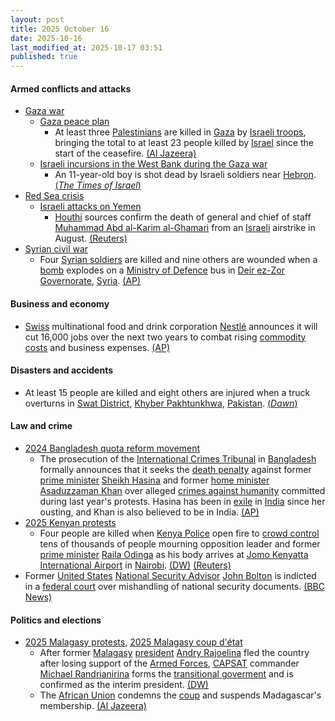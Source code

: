 ```yaml
---
layout: post
title: 2025 October 16
date: 2025-10-16
last_modified_at: 2025-10-17 03:51
published: true
---
```



#### Armed conflicts and attacks

* [Gaza war](https://en.wikipedia.org/wiki/Gaza_war "Gaza war")
  * [Gaza peace plan](https://en.wikipedia.org/wiki/Gaza_peace_plan "Gaza peace plan")
    * At least three [Palestinians](https://en.wikipedia.org/wiki/Palestinians "Palestinians") are killed in [Gaza](https://en.wikipedia.org/wiki/Gaza_Strip "Gaza Strip") by [Israeli troops](https://en.wikipedia.org/wiki/IDF "IDF"), bringing the total to at least 23 people killed by [Israel](https://en.wikipedia.org/wiki/Israel "Israel") since the start of the ceasefire. [(Al Jazeera)](https://www.aljazeera.com/news/liveblog/2025/10/16/live-gaza-ceasefire-fears-as-israel-demands-return-of-all-captives-bodies)
  * [Israeli incursions in the West Bank during the Gaza war](https://en.wikipedia.org/wiki/Israeli_incursions_in_the_West_Bank_during_the_Gaza_war "Israeli incursions in the West Bank during the Gaza war")
    * An 11-year-old boy is shot dead by Israeli soldiers near [Hebron](https://en.wikipedia.org/wiki/Hebron "Hebron"). [(*The Times of Israel*)](https://www.timesofisrael.com/liveblog_entry/palestinian-reports-11-year-old-boy-shot-dead-by-idf-troops-near-hebron/)
* [Red Sea crisis](https://en.wikipedia.org/wiki/Red_Sea_crisis "Red Sea crisis")
  * [Israeli attacks on Yemen](https://en.wikipedia.org/wiki/Israeli_attacks_on_Yemen_%28May_2025%E2%80%93present%29 "Israeli attacks on Yemen (May 2025–present)")
    * [Houthi](https://en.wikipedia.org/wiki/Houthis "Houthis") sources confirm the death of general and chief of staff [Muhammad Abd al-Karim al-Ghamari](https://en.wikipedia.org/wiki/Muhammad_Abd_al-Karim_al-Ghamari "Muhammad Abd al-Karim al-Ghamari") from an [Israeli](https://en.wikipedia.org/wiki/Israeli_Air_Force "Israeli Air Force") airstrike in August. [(Reuters)](https://www.reuters.com/world/middle-east/yemens-houthis-say-chief-staff-muhammad-al-ghamari-was-killed-2025-10-16/)
* [Syrian civil war](https://en.wikipedia.org/wiki/Syrian_civil_war "Syrian civil war")
  * Four [Syrian soldiers](https://en.wikipedia.org/wiki/Syrian_Armed_Forces "Syrian Armed Forces") are killed and nine others are wounded when a [bomb](https://en.wikipedia.org/wiki/Car_bomb "Car bomb") explodes on a [Ministry of Defence](https://en.wikipedia.org/wiki/Ministry_of_Defence_%28Syria%29 "Ministry of Defence (Syria)") bus in [Deir ez-Zor Governorate](https://en.wikipedia.org/wiki/Deir_ez-Zor_Governorate "Deir ez-Zor Governorate"), [Syria](https://en.wikipedia.org/wiki/Syria "Syria"). [(AP)](https://apnews.com/article/syria-soldiers-killed-deir-elzour-bomb-bus-islamic-state-6cd6c79fd8bd6a47523f15f0d095d45d)

#### Business and economy

* [Swiss](https://en.wikipedia.org/wiki/Switzerland "Switzerland") multinational food and drink corporation [Nestlé](https://en.wikipedia.org/wiki/Nestl%C3%A9 "Nestlé") announces it will cut 16,000 jobs over the next two years to combat rising [commodity costs](https://en.wikipedia.org/wiki/Commodity_market "Commodity market") and business expenses. [(AP)](https://apnews.com/article/nestle-freixe-navratil-switzerland-purina-9de74ef338cdc95018cae859d5c8a332)

#### Disasters and accidents

* At least 15 people are killed and eight others are injured when a truck overturns in [Swat District](https://en.wikipedia.org/wiki/Swat_District "Swat District"), [Khyber Pakhtunkhwa](https://en.wikipedia.org/wiki/Khyber_Pakhtunkhwa "Khyber Pakhtunkhwa"), [Pakistan](https://en.wikipedia.org/wiki/Pakistan "Pakistan"). [(*Dawn*)](https://www.dawn.com/news/1949291/15-of-a-family-dead-8-injured-as-truck-overturns-in-swat-rescue-service)

#### Law and crime

* [2024 Bangladesh quota reform movement](https://en.wikipedia.org/wiki/2024_Bangladesh_quota_reform_movement "2024 Bangladesh quota reform movement")
  * The prosecution of the [International Crimes Tribunal](https://en.wikipedia.org/wiki/International_Crimes_Tribunal_%28Bangladesh%29 "International Crimes Tribunal (Bangladesh)") in [Bangladesh](https://en.wikipedia.org/wiki/Bangladesh "Bangladesh") formally announces that it seeks the [death penalty](https://en.wikipedia.org/wiki/Death_penalty "Death penalty") against former [prime minister](https://en.wikipedia.org/wiki/Prime_Minister_of_Bangladesh "Prime Minister of Bangladesh") [Sheikh Hasina](https://en.wikipedia.org/wiki/Sheikh_Hasina "Sheikh Hasina") and former [home minister](https://en.wikipedia.org/wiki/Minister_of_Home_Affairs_%28Bangladesh%29 "Minister of Home Affairs (Bangladesh)") [Asaduzzaman Khan](https://en.wikipedia.org/wiki/Asaduzzaman_Khan "Asaduzzaman Khan") over alleged [crimes against humanity](https://en.wikipedia.org/wiki/Crimes_against_humanity "Crimes against humanity") committed during last year's protests. Hasina has been in [exile](https://en.wikipedia.org/wiki/Exile "Exile") in [India](https://en.wikipedia.org/wiki/India "India") since her ousting, and Khan is also believed to be in India. [(AP)](https://apnews.com/article/bangladesh-yunus-hasina-trial-death-penalty-c50ee429eefcd964b6bc36b67c93d03b)
* [2025 Kenyan protests](https://en.wikipedia.org/wiki/2025_Kenyan_protests "2025 Kenyan protests")
  * Four people are killed when [Kenya Police](https://en.wikipedia.org/wiki/Kenya_Police "Kenya Police") open fire to [crowd control](https://en.wikipedia.org/wiki/Crowd_control "Crowd control") tens of thousands of people mourning opposition leader and former [prime minister](https://en.wikipedia.org/wiki/Prime_Minister_of_Kenya "Prime Minister of Kenya") [Raila Odinga](https://en.wikipedia.org/wiki/Raila_Odinga "Raila Odinga") as his body arrives at [Jomo Kenyatta International Airport](https://en.wikipedia.org/wiki/Jomo_Kenyatta_International_Airport "Jomo Kenyatta International Airport") in [Nairobi](https://en.wikipedia.org/wiki/Nairobi "Nairobi"). [(DW)](https://www.dw.com/en/kenya-security-forces-fire-at-crowds-at-odinga-funeral/a-74390855) [(Reuters)](https://www.reuters.com/world/africa/mourners-storm-kenyan-airport-receive-odingas-body-2025-10-16/)
* Former [United States](https://en.wikipedia.org/wiki/United_States "United States") [National Security Advisor](https://en.wikipedia.org/wiki/National_Security_Advisor_%28United_States%29 "National Security Advisor (United States)") [John Bolton](https://en.wikipedia.org/wiki/John_Bolton "John Bolton") is indicted in a [federal court](https://en.wikipedia.org/wiki/United_States_district_court "United States district court") over mishandling of national security documents. [(BBC News)](https://www.bbc.co.uk/news/articles/cgql2qzkz5zo.amp)

#### Politics and elections

* [2025 Malagasy protests](https://en.wikipedia.org/wiki/2025_Malagasy_protests "2025 Malagasy protests"), [2025 Malagasy coup d'état](https://en.wikipedia.org/wiki/2025_Malagasy_coup_d%27%C3%A9tat "2025 Malagasy coup d'état")
  * After former [Malagasy](https://en.wikipedia.org/wiki/Madagascar "Madagascar") [president](https://en.wikipedia.org/wiki/President_of_Madagascar "President of Madagascar") [Andry Rajoelina](https://en.wikipedia.org/wiki/Andry_Rajoelina "Andry Rajoelina") fled the country after losing support of the [Armed Forces](https://en.wikipedia.org/wiki/Madagascar_Armed_Forces "Madagascar Armed Forces"), [CAPSAT](https://en.wikipedia.org/wiki/CAPSAT "CAPSAT") commander [Michael Randrianirina](https://en.wikipedia.org/wiki/Michael_Randrianirina "Michael Randrianirina") forms the [transitional goverment](https://en.wikipedia.org/wiki/Council_of_the_Presidency_for_the_Re-Foundation_of_the_Republic_of_Madagascar "Council of the Presidency for the Re-Foundation of the Republic of Madagascar") and is confirmed as the interim president. [(DW)](https://www.dw.com/en/madagascar-military-leader-to-become-transitional-president/a-74375773)
  * The [African Union](https://en.wikipedia.org/wiki/African_Union "African Union") condemns the [coup](https://en.wikipedia.org/wiki/Coup_d%27etat "Coup d'etat") and suspends Madagascar's membership. [(Al Jazeera)](https://www.aljazeera.com/news/2025/10/15/au-suspends-madagascar-as-military-leader-to-be-sworn-in-as-president)
